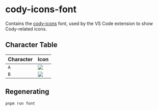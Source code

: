# cody-icons-font

Contains the [cody-icons](font) font, used by the VS Code extension to show Cody-related icons.

## Character Table

| Character | Icon           |
| --------- | -------------- |
| `A`       | ![](svg/A.svg) |
| `B`       | ![](svg/B.svg) |

## Regenerating

```sh
pnpm run font
```
